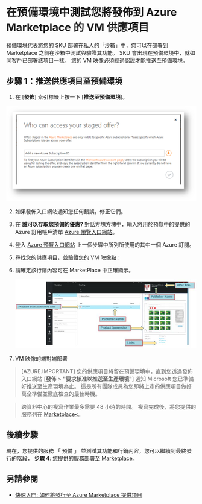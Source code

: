 <properties
   pageTitle="測試 VM 供應項目的 Marketplace 表現 | Microsoft Azure"
   description="了解如何測試您的 VM 供應項目在 Azure Marketplace 的表現。"
   services="marketplace-publishing"
   documentationCenter=""
   authors="HannibalSII"
   manager=""
   editor=""/>

<tags
   ms.service="marketplace"
   ms.devlang="na"
   ms.topic="article"
   ms.tgt_pltfrm="na"
   ms.workload="na"
   ms.date="10/09/2015"
   ms.author="hascipio" />


# 在預備環境中測試您將發佈到 Azure Marketplace 的 VM 供應項目

預備環境代表將您的 SKU 部署在私人的「沙箱」中，您可以在部署到 Marketplace 之前在沙箱中測試與驗證其功能。 SKU 會出現在預備環境中，就如同客戶已部署該項目一樣。 您的 VM 映像必須經過認證才能推送至預備環境。

## 步驟 1：推送供應項目至預備環境

1. 在 [**發佈**] 索引標籤上按一下 [**推送至預備環境**]。

  ![繪圖](media/marketplace-publishing-vm-image-test-in-staging/vm-image-push-to-staging.png)

2. 如果發佈入口網站通知您任何錯誤，修正它們。
3.  在 **誰可以存取您預備的優惠?** 對話方塊方塊中，輸入將用於預覽中的提供的 Azure 訂用帳戶清單 [Azure 預覽入口網站](https://portal.azure.com)。
4. 登入 [Azure 預覽入口網站](http://portal.azure.com) 上一個步驟中所列所使用的其中一個 Azure 訂閱。
5. 尋找您的供應項目，並驗證您的 VM 映像點：
  1. 請確定該行銷內容可在 MarketPlace 中正確顯示。

      ![img-map-portal](media/marketplace-publishing-push-to-staging/pubportal-mapping-azure-portal.jpg)

  2. VM 映像的端對端部署

> [AZURE.IMPORTANT] 您的供應項目將留在預備環境中，直到您透過發佈入口網站 [**發佈** > **"要求核准以推送至生產環境"**] 通知 Microsoft 您已準備好推送至生產環境為止。 這是所有團隊成員為您即將上市的供應項目做好萬全準備並徹底檢查的最佳時機。

> 跨資料中心的複寫作業最多需要 48 小時的時間。 複寫完成後，將您提供的服務列在 [Marketplace<](http://azure.microsoft.com/marketplace)。

## 後續步驟

現在，您提供的服務 「 預備 」 並測試其功能和行銷內容，您可以繼續到最終發行的階段， **步驟 4**: [您提供的服務部署至 Marketplace](marketplace-publishing-push-to-production.md)。

## 另請參閱

- [快速入門: 如何將發行至 Azure Marketplace 提供項目](marketplace-publishing-getting-started.md)





